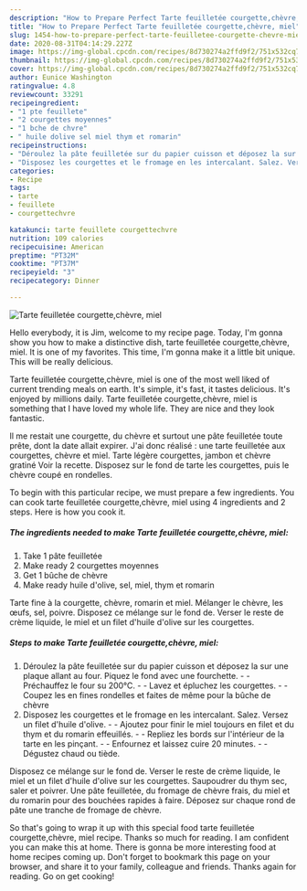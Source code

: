 ```yaml
---
description: "How to Prepare Perfect Tarte feuilletée courgette,chèvre, miel"
title: "How to Prepare Perfect Tarte feuilletée courgette,chèvre, miel"
slug: 1454-how-to-prepare-perfect-tarte-feuilletee-courgette-chevre-miel
date: 2020-08-31T04:14:29.227Z
image: https://img-global.cpcdn.com/recipes/8d730274a2ffd9f2/751x532cq70/tarte-feuilletee-courgettechevre-miel-photo-principale-de-la-recette.jpg
thumbnail: https://img-global.cpcdn.com/recipes/8d730274a2ffd9f2/751x532cq70/tarte-feuilletee-courgettechevre-miel-photo-principale-de-la-recette.jpg
cover: https://img-global.cpcdn.com/recipes/8d730274a2ffd9f2/751x532cq70/tarte-feuilletee-courgettechevre-miel-photo-principale-de-la-recette.jpg
author: Eunice Washington
ratingvalue: 4.8
reviewcount: 33291
recipeingredient:
- "1 pte feuillete"
- "2 courgettes moyennes"
- "1 bche de chvre"
- " huile dolive sel miel thym et romarin"
recipeinstructions:
- "Déroulez la pâte feuilletée sur du papier cuisson et déposez la sur une plaque allant au four. Piquez le fond avec une fourchette.  Préchauffez le four su 200°C.  Lavez et épluchez les courgettes.  Coupez les en fines rondelles et faites de même pour la bûche de chèvre"
- "Disposez les courgettes et le fromage en les intercalant. Salez. Versez un filet d&#39;huile d&#39;olive.  Ajoutez pour finir le miel toujours en filet et du thym et du romarin effeuillés.  Repliez les bords sur l&#39;intérieur de la tarte en les pinçant.  Enfournez et laissez cuire 20 minutes.  Dégustez chaud ou tiède."
categories:
- Recipe
tags:
- tarte
- feuillete
- courgettechvre

katakunci: tarte feuillete courgettechvre 
nutrition: 109 calories
recipecuisine: American
preptime: "PT32M"
cooktime: "PT37M"
recipeyield: "3"
recipecategory: Dinner

---
```



![Tarte feuilletée courgette,chèvre, miel](https://img-global.cpcdn.com/recipes/8d730274a2ffd9f2/751x532cq70/tarte-feuilletee-courgettechevre-miel-photo-principale-de-la-recette.jpg)

Hello everybody, it is Jim, welcome to my recipe page. Today, I'm gonna show you how to make a distinctive dish, tarte feuilletée courgette,chèvre, miel. It is one of my favorites. This time, I'm gonna make it a little bit unique. This will be really delicious.

Tarte feuilletée courgette,chèvre, miel is one of the most well liked of current trending meals on earth. It's simple, it's fast, it tastes delicious. It's enjoyed by millions daily. Tarte feuilletée courgette,chèvre, miel is something that I have loved my whole life. They are nice and they look fantastic.

Il me restait une courgette, du chèvre et surtout une pâte feuilletée toute prête, dont la date allait expirer. J&#39;ai donc réalisé : une tarte feuilletée aux courgettes, chèvre et miel. Tarte légère courgettes, jambon et chèvre gratiné Voir la recette. Disposez sur le fond de tarte les courgettes, puis le chèvre coupé en rondelles.


To begin with this particular recipe, we must prepare a few ingredients. You can cook tarte feuilletée courgette,chèvre, miel using 4 ingredients and 2 steps. Here is how you cook it.

<!--inarticleads1-->

##### The ingredients needed to make Tarte feuilletée courgette,chèvre, miel:

1. Take 1 pâte feuilletée
1. Make ready 2 courgettes moyennes
1. Get 1 bûche de chèvre
1. Make ready  huile d&#39;olive, sel, miel, thym et romarin


Tarte fine à la courgette, chèvre, romarin et miel. Mélanger le chèvre, les œufs, sel, poivre. Disposez ce mélange sur le fond de. Verser le reste de crème liquide, le miel et un filet d&#39;huile d&#39;olive sur les courgettes. 

<!--inarticleads2-->

##### Steps to make Tarte feuilletée courgette,chèvre, miel:

1. Déroulez la pâte feuilletée sur du papier cuisson et déposez la sur une plaque allant au four. Piquez le fond avec une fourchette. -  - Préchauffez le four su 200°C. -  - Lavez et épluchez les courgettes. -  - Coupez les en fines rondelles et faites de même pour la bûche de chèvre
1. Disposez les courgettes et le fromage en les intercalant. Salez. Versez un filet d&#39;huile d&#39;olive. -  - Ajoutez pour finir le miel toujours en filet et du thym et du romarin effeuillés. -  - Repliez les bords sur l&#39;intérieur de la tarte en les pinçant. -  - Enfournez et laissez cuire 20 minutes. -  - Dégustez chaud ou tiède.


Disposez ce mélange sur le fond de. Verser le reste de crème liquide, le miel et un filet d&#39;huile d&#39;olive sur les courgettes. Saupoudrer du thym sec, saler et poivrer. Une pâte feuilletée, du fromage de chèvre frais, du miel et du romarin pour des bouchées rapides à faire. Déposez sur chaque rond de pâte une tranche de fromage de chèvre. 

So that's going to wrap it up with this special food tarte feuilletée courgette,chèvre, miel recipe. Thanks so much for reading. I am confident you can make this at home. There is gonna be more interesting food at home recipes coming up. Don't forget to bookmark this page on your browser, and share it to your family, colleague and friends. Thanks again for reading. Go on get cooking!
